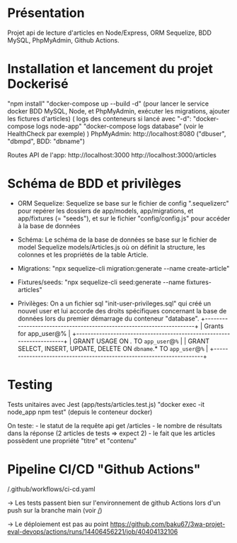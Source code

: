 # Présentation
Projet api de lecture d'articles en Node/Express, ORM Sequelize, BDD MySQL, PhpMyAdmin, Github Actions.


# Installation et lancement du projet Dockerisé
"npm install"
"docker-compose up --build -d" (pour lancer le service docker BDD MySQL, Node, et PhpMyAdmin, exécuter les migrations, ajouter les fictures d'articles)
(
    logs des conteneurs si lancé avec "-d": 
        "docker-compose logs node-app"
        "docker-compose logs database" (voir le HealthCheck par exemple)
)
PhpMyAdmin: http://localhost:8080 ("dbuser", "dbmpd", BDD: "dbname")

Routes API de l'app:
http://localhost:3000
http://localhost:3000/articles


# Schéma de BDD et privilèges
- ORM Sequelize: Sequelize se base sur le fichier de config ".sequelizerc" pour repérer les dossiers de app/models, app/migrations, et app/fixtures (= "seeds"), et sur le fichier "config/config.js" pour accéder à la base de données
  
- Schéma: Le schéma de la base de données se base sur le fichier de model Sequelize models/Articles.js où on définit la structure, les colonnes et les propriétés de la table Article.
  
- Migrations: "npx sequelize-cli migration:generate --name create-article"
  
- Fixtures/seeds: "npx sequelize-cli seed:generate --name fixtures-articles"
  
- Privilèges: On a un fichier sql "init-user-privileges.sql" qui créé un nouvel user et lui accorde des droits spécifiques concernant la base de données lors du premier démarrage du conteneur "database".
+----------------------------------------------------------------------+
| Grants for app_user@%                                                |
+----------------------------------------------------------------------+
| GRANT USAGE ON *.* TO `app_user`@`%`                                 |
| GRANT SELECT, INSERT, UPDATE, DELETE ON `dbname`.* TO `app_user`@`%` |
+----------------------------------------------------------------------+


# Testing
Tests unitaires avec Jest (app/tests/articles.test.js)
"docker exec -it node_app npm test" (depuis le conteneur docker)

On teste:
    - le statut de la requête api get /articles
    - le nombre de résultats dans la réponse (2 articles de tests => expect 2)
    - le fait que les articles possèdent une propriété "titre" et "contenu" 


# Pipeline CI/CD "Github Actions"
/.github/workflows/ci-cd.yaml

-> Les tests passent bien sur l'environnement de github Actions lors d'un push sur la branche main (voir [/](https://github.com/baku67/3wa-projet-eval-devops/actions/runs/14406456221/job/40404081471))

-> Le déploiement est pas au point
https://github.com/baku67/3wa-projet-eval-devops/actions/runs/14406456221/job/40404132106